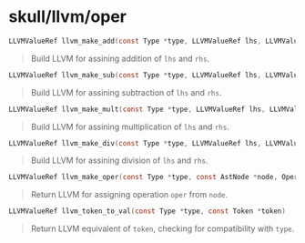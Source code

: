 # skull/llvm/oper

```c
LLVMValueRef llvm_make_add(const Type *type, LLVMValueRef lhs, LLVMValueRef rhs)
```

> Build LLVM for assining addition of `lhs` and `rhs`.

```c
LLVMValueRef llvm_make_sub(const Type *type, LLVMValueRef lhs, LLVMValueRef rhs)
```

> Build LLVM for assining subtraction of `lhs` and `rhs`.

```c
LLVMValueRef llvm_make_mult(const Type *type, LLVMValueRef lhs, LLVMValueRef rhs)
```

> Build LLVM for assining multiplication of `lhs` and `rhs`.

```c
LLVMValueRef llvm_make_div(const Type *type, LLVMValueRef lhs, LLVMValueRef rhs)
```

> Build LLVM for assining division of `lhs` and `rhs`.

```c
LLVMValueRef llvm_make_oper(const Type *type, const AstNode *node, Operation *oper)
```

> Return LLVM for assigning operation `oper` from `node`.

```c
LLVMValueRef llvm_token_to_val(const Type *type, const Token *token)
```

> Return LLVM equivalent of `token`, checking for compatibility with `type`.

